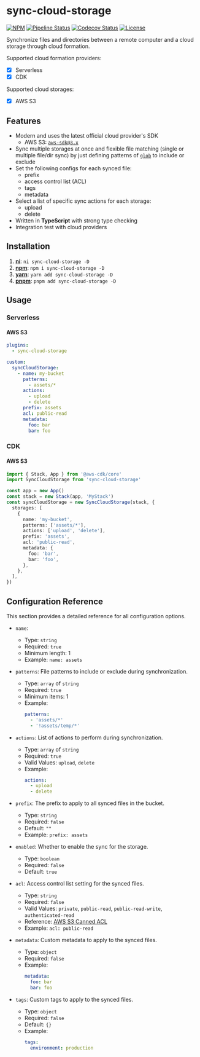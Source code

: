 # sync-cloud-storage

[![NPM](https://img.shields.io/npm/v/sync-cloud-storage)](https://www.npmjs.com/package/sync-cloud-storage)
[![Pipeline Status](https://github.com/msudgh/sync-cloud-storage/actions/workflows/ci.yml/badge.svg?branch=main)](./.github/workflows/ci.yml)
[![Codecov Status](https://codecov.io/gh/msudgh/sync-cloud-storage/branch/main/graph/badge.svg?token=2BY6063VOY)](https://codecov.io/gh/msudgh/sync-cloud-storage)
[![License](https://img.shields.io/github/license/msudgh/sync-cloud-storage)](LICENSE)

Synchronize files and directories between a remote computer and a cloud storage through cloud formation.

Supported cloud formation providers:

- [x] Serverless
- [x] CDK

Supported cloud storages:

- [x] AWS S3

## Features

- Modern and uses the latest official cloud provider's SDK
  - AWS S3: [`aws-sdk@3.x`](https://www.npmjs.com/package/@aws-sdk/client-s3)
- Sync multiple storages at once and flexible file matching (single or multiple file/dir sync) by just defining patterns of [`glob`](<https://en.wikipedia.org/wiki/Glob_(programming)>) to include or exclude
- Set the following configs for each synced file:
  - prefix
  - access control list (ACL)
  - tags
  - metadata
- Select a list of specific sync actions for each storage:
  - upload
  - delete
- Written in **TypeScript** with strong type checking
- Integration test with cloud providers

## Installation

1. [**ni**](https://github.com/antfu/ni): `ni sync-cloud-storage -D`
2. [**npm**](https://npmjs.com/): `npm i sync-cloud-storage -D`
3. [**yarn**](https://yarnpkg.com/): `yarn add sync-cloud-storage -D`
4. [**pnpm**](https://pnpm.io/): `pnpm add sync-cloud-storage -D`

## Usage

### Serverless

#### AWS S3

```yaml
plugins:
  - sync-cloud-storage

custom:
  syncCloudStorage:
    - name: my-bucket
      patterns:
        - assets/*
      actions:
        - upload
        - delete
      prefix: assets
      acl: public-read
      metadata:
        foo: bar
        bar: foo
```

### CDK

#### AWS S3

```typescript
import { Stack, App } from '@aws-cdk/core'
import SyncCloudStorage from 'sync-cloud-storage'

const app = new App()
const stack = new Stack(app, 'MyStack')
const syncCloudStorage = new SyncCloudStorage(stack, {
  storages: [
    {
      name: 'my-bucket',
      patterns: ['assets/*'],
      actions: ['upload', 'delete'],
      prefix: 'assets',
      acl: 'public-read',
      metadata: {
        foo: 'bar',
        bar: 'foo',
      },
    },
  ],
})
```

## Configuration Reference

This section provides a detailed reference for all configuration options.

- `name`:

  - Type: `string`
  - Required: `true`
  - Minimum length: 1
  - Example: `name: assets`

- `patterns`: File patterns to include or exclude during synchronization.

  - Type: `array` of `string`
  - Required: `true`
  - Minimum items: 1
  - Example:
    ```yaml
    patterns:
      - 'assets/*'
      - '!assets/temp/*'
    ```

- `actions`: List of actions to perform during synchronization.

  - Type: `array` of `string`
  - Required: `true`
  - Valid Values: `upload`, `delete`
  - Example:
    ```yaml
    actions:
      - upload
      - delete
    ```

- `prefix`: The prefix to apply to all synced files in the bucket.

  - Type: `string`
  - Required: `false`
  - Default: `""`
  - Example: `prefix: assets`

- `enabled`: Whether to enable the sync for the storage.

  - Type: `boolean`
  - Required: `false`
  - Default: `true`

- `acl`: Access control list setting for the synced files.

  - Type: `string`
  - Required: `false`
  - Valid Values: `private`, `public-read`, `public-read-write`, `authenticated-read`
  - Reference: [AWS S3 Canned ACL](https://docs.aws.amazon.com/AmazonS3/latest/userguide/acl-overview.html#canned-acl)
  - Example: `acl: public-read`

- `metadata`: Custom metadata to apply to the synced files.

  - Type: `object`
  - Required: `false`
  - Example:
    ```yaml
    metadata:
      foo: bar
      bar: foo
    ```

- `tags`: Custom tags to apply to the synced files.
  - Type: `object`
  - Required: `false`
  - Default: `{}`
  - Example:
    ```yaml
    tags:
      environment: production
    ```
